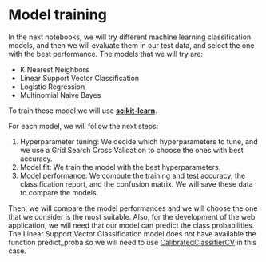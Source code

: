 # Model training

In the next notebooks, we will try different machine learning classification models, and then we will evaluate them in our test data, and select the one with the best performance. The models that we will try are:

- K Nearest Neighbors
- Linear Support Vector Classification
- Logistic Regression
- Multinomial Naive Bayes

To train these model we will use [**scikit-learn**](https://scikit-learn.org/).

For each model, we will follow the next steps:
1. Hyperparameter tuning: We decide which hyperparameters to tune, and we use a Grid Search Cross Validation to choose the ones with best accuracy.
2. Model fit: We train the model with the best hyperparameters.
3. Model performance: We compute the training and test accuracy, the classification report, and the confusion matrix. We will save these data to compare the models.

Then, we will compare the model performances and we will choose the one that we consider is the most suitable. Also, for the development of the web application, we will need that our model can predict the class probabilities. The Linear Support Vector Classification model does not have available the function predict_proba so we will need to use [CalibratedClassifierCV](https://scikit-learn.org/stable/modules/generated/sklearn.calibration.CalibratedClassifierCV.html) in this case.

